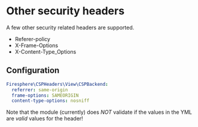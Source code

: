 # Other security headers

A few other security related headers are supported.
- Referer-policy
- X-Frame-Options
- X-Content-Type_Options

## Configuration

```yaml
Firesphere\CSPHeaders\View\CSPBackend:
  referrer: same-origin
  frame-options: SAMEORIGIN
  content-type-options: nosniff
```

Note that the module (currently) does _NOT_ validate if the values in the YML are _valid_ values for the header!

